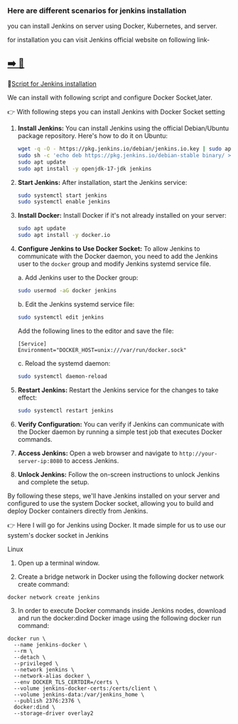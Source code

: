 ### Here are different scenarios for jenkins installation

you can install Jenkins on server using Docker, Kubernetes, and server.

for installation you can visit Jenkins official website on following link-

##  [➡️ 👣](https://www.jenkins.io/doc/book/installing/kubernetes/)

🎯[Script for Jenkins installation](Installation-Scripts/Jenkins.sh)

We can install with following script and configure Docker Socket,later.


 
👉 With following steps you can install Jenkins with Docker Socket setting


1. **Install Jenkins:**
   You can install Jenkins using the official Debian/Ubuntu package repository. Here's how to do it on Ubuntu:

   ```bash
   wget -q -O - https://pkg.jenkins.io/debian/jenkins.io.key | sudo apt-key add -
   sudo sh -c 'echo deb https://pkg.jenkins.io/debian-stable binary/ > /etc/apt/sources.list.d/jenkins.list'
   sudo apt update
   sudo apt install -y openjdk-17-jdk jenkins
   ```

2. **Start Jenkins:**
   After installation, start the Jenkins service:

   ```bash
   sudo systemctl start jenkins
   sudo systemctl enable jenkins
   ```

3. **Install Docker:**
   Install Docker if it's not already installed on your server:

   ```bash
   sudo apt update
   sudo apt install -y docker.io
   ```

4. **Configure Jenkins to Use Docker Socket:**
   To allow Jenkins to communicate with the Docker daemon, you need to add the Jenkins user to the `docker` group and modify Jenkins systemd service file.

   a. Add Jenkins user to the Docker group:

      ```bash
      sudo usermod -aG docker jenkins
      ```

   b. Edit the Jenkins systemd service file:

      ```bash
      sudo systemctl edit jenkins
      ```

      Add the following lines to the editor and save the file:

      ```
      [Service]
      Environment="DOCKER_HOST=unix:///var/run/docker.sock"
      ```

   c. Reload the systemd daemon:

      ```bash
      sudo systemctl daemon-reload
      ```

5. **Restart Jenkins:**
   Restart the Jenkins service for the changes to take effect:

   ```bash
   sudo systemctl restart jenkins
   ```

6. **Verify Configuration:**
   You can verify if Jenkins can communicate with the Docker daemon by running a simple test job that executes Docker commands.

7. **Access Jenkins:**
   Open a web browser and navigate to `http://your-server-ip:8080` to access Jenkins.
   
8. **Unlock Jenkins:**
   Follow the on-screen instructions to unlock Jenkins and complete the setup.

By following these steps, we'll have Jenkins installed on your server and configured to use the system Docker socket, allowing you to build and deploy Docker containers directly from Jenkins.


👉 Here I will go for Jenkins using Docker. It made simple for us to use our system's docker socket in Jenkins

Linux
1. Open up a terminal window.

2. Create a bridge network in Docker using the following docker network create command:
```
docker network create jenkins
```
3. In order to execute Docker commands inside Jenkins nodes, download and run the docker:dind Docker image using the following docker run command:
```
docker run \
  --name jenkins-docker \
  --rm \
  --detach \
  --privileged \
  --network jenkins \
  --network-alias docker \
  --env DOCKER_TLS_CERTDIR=/certs \
  --volume jenkins-docker-certs:/certs/client \
  --volume jenkins-data:/var/jenkins_home \
  --publish 2376:2376 \
  docker:dind \
  --storage-driver overlay2
```

